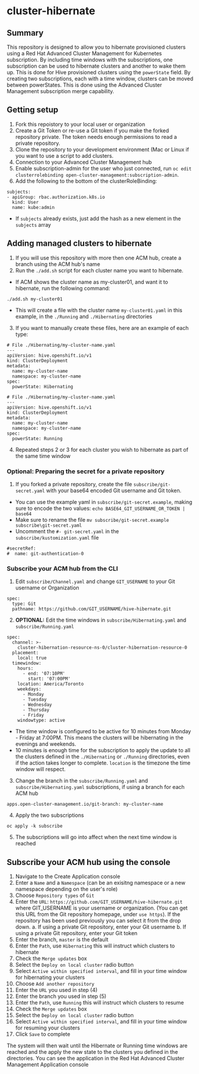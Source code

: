 # cluster-hibernate

## Summary
This repository is designed to allow you to hibernate provisioned clusters using a Red Hat Advanced Cluster Management for Kubernetes subscription. By including time
windows with the subscriptions, one subscription can be used to hibernate clusters and another to wake them up. This is done for Hive provisioned clusters using the `powerState` field.
By creating two subscriptions, each with a time window, clusters can be moved between powerStates. This is done using the Advanced Cluster Management subscription merge capability.

## Getting setup
1. Fork this repoistory to your local user or organization
2. Create a Git Token or re-use a Git token if you make the forked repository private. The token needs enough permissions to read a private repository.
3. Clone the repository to your development environment (Mac or Linux if you want to use a script to add clusters.
4. Connection to your Advanced Cluster Management hub
5. Enable subscription-admin for the user who just connected, run `oc edit clusterrolebinding open-cluster-management:subscription-admin`.
6. Add the following to the bottom of the clusterRoleBinding:
```
subjects:
- apiGroup: rbac.authorization.k8s.io
  kind: User
  name: kube:admin
```
  - If `subjects` already exists, just add the hash as a new element in the `subjects` array
## Adding managed clusters to hibernate
1. If you will use this repository with more then one ACM hub, create a branch using the ACM hub's name
2. Run the `./add.sh` script for each cluster name you want to hibernate.
  - If ACM shows the cluster name as my-cluster01, and want it to hibernate, run the following command:
  ```
  ./add.sh my-cluster01
  ```
  - This will create a file with the cluster name `my-cluster01.yaml` in this example, in the `./Running` and `./Hibernating` directories
3. If you want to manually create these files, here are an example of each type:
```
# File ./Hibernating/my-cluster-name.yaml
---
apiVersion: hive.openshift.io/v1
kind: ClusterDeployment
metadata:
  name: my-cluster-name
  namespace: my-cluster-name
spec:
  powerState: Hibernating
```
```
# File ./Hibernating/my-cluster-name.yaml
---
apiVersion: hive.openshift.io/v1
kind: ClusterDeployment
metadata:
  name: my-cluster-name
  namespace: my-cluster-name
spec:
  powerState: Running
```
4. Repeated steps 2 or 3 for each cluster you wish to hibernate as part of the same time window

### Optional: Preparing the secret for a private repository
1. If you forked a private repository, create the file `subscribe/git-secret.yaml` with your base64 encoded Git username and Git token.
  - You can use the example yaml in `subscribe/git-secret.example`, making sure to encode the two values: `echo BASE64_GIT_USERNAME_OR_TOKEN | base64`
  - Make sure to rename the file `mv subscribe/git-secret.example subscribe\git-secret.yaml`
  - Uncomment the `#- git-secret.yaml` in the `subscribe/kustomization.yaml` file
  ```
  #secretRef:
  #  name: git-authentication-0
  ```

### Subscribe your ACM hub from the CLI
1. Edit `subscribe/Channel.yaml` and change `GIT_USERNAME` to your Git username or Organization
```
spec:
  type: Git
  pathname: https://github.com/GIT_USERNAME/hive-hibernate.git
```
2. **OPTIONAL:** Edit the time windows in `subscribe/Hibernating.yaml` and `subscribe/Running.yaml`
```
spec:
  channel: >-
    cluster-hibernation-resource-ns-0/cluster-hibernation-resource-0
  placement:
    local: true
  timewindow:
    hours:
      - end: '07:10PM'
        start: '07:00PM'
    location: America/Toronto
    weekdays:
      - Monday
      - Tuesday
      - Wednesday
      - Thursday
      - Friday
    windowtype: active
```
  - The time window is configured to be active for 10 minutes from Monday - Friday at 7:00PM. This means the clusters will be hibernating in the evenings and weekends.
  - 10 minutes is enough time for the subscription to apply the update to all the clusters defined in the `./Hibernating` or `./Running` directories, even if the action takes longer to complete.  `location` is the timezone the time window will respect.
3. Change the branch in the `subscribe/Running.yaml` and `subscribe/Hibernating.yaml` subscriptions, if using a branch for each ACM hub
```
apps.open-cluster-management.io/git-branch: my-cluster-name
```
4. Apply the two subscriptions
```
oc apply -k subscribe
```
5. The subscriptions will go into affect when the next time window is reached

## Subscribe your ACM hub using the console
1. Navigate to the Create Application console
2. Enter a `Name` and a `Namespace` (can be an exisitng namespace or a new namespace depending on the user's role)
3. Choose `Repository types` of `Git`
4. Enter the `URL`: `https://github.com/GIT_USERNAME/hive-hibernate.git` where GIT_USERNAME is your username or organization. (You can get this URL from the Git repository homepage, under `use https`). If the repository has been used previously you can select it from the drop down.
  a. If using a private Git repository, enter your Git username
  b. If using a private Git repository, enter your Git token
5. Enter the branch, `master` is the default
6. Enter the `Path`, use `Hibernating` this will instruct which clusters to hibernate
7. Check the `Merge updates` box
8. Select the `Deploy on local cluster`  radio button
9. Select `Active within specified interval`, and fill in your time window for hibernating your clusters
10. Choose `Add another repository`
11. Enter the `URL` you used in step (4)
12. Enter the branch you used in step (5)
13. Enter the `Path`, use `Running` this will instruct which clusters to resume
14. Check the `Merge updates` box
15. Select the `Deploy on local cluster` radio button
16. Select `Active within specified interval`, and fill in your time window for resuming your clusters
17. Click `Save` to complete

The system will then wait until the Hibernate or Running time windows are reached and the apply the new state to the clusters you defined in the directories. You can see the application in the Red Hat Advanced Cluster Management Application console
